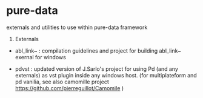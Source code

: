 # pure-data
externals and utilities to use within pure-data framework

1) Externals
* abl_link~ : compilation guidelines and project for building abl_link~ exernal for windows

* pdvst : updated version of J.Sarlo's project for using Pd (and any externals) as vst plugin inside any windows host. (for multiplateform and pd vanilia, see also camomille project https://github.com/pierreguillot/Camomile ) 

